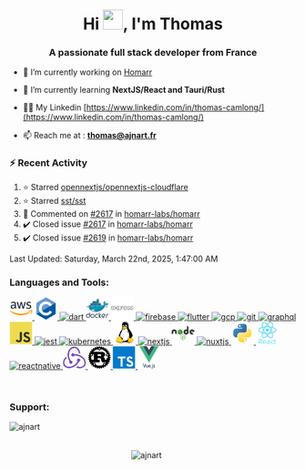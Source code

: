 <h1 align="center">Hi <img height="35px" src="https://raw.githubusercontent.com/MartinHeinz/MartinHeinz/master/wave.gif" width="35px"/>, I'm Thomas</h1>
<h3 align="center">A passionate full stack developer from France</h3>

- 🦞 I’m currently working on [Homarr](https://github.com/ajnart/homarr)

- 🌱 I’m currently learning **NextJS/React and Tauri/Rust**

- 👨‍💻 My Linkedin [https://www.linkedin.com/in/thomas-camlong/](https://www.linkedin.com/in/thomas-camlong/)

- 📫 Reach me at : **thomas@ajnart.fr**

### :zap: Recent Activity

<!--RECENT_ACTIVITY:start-->
1. ⭐ Starred [opennextjs/opennextjs-cloudflare](https://github.com/opennextjs/opennextjs-cloudflare)<br>
2. ⭐ Starred [sst/sst](https://github.com/sst/sst)<br>
3. 💬 Commented on [#2617](https://github.com/homarr-labs/homarr/issues/2617#issuecomment-2734001451) in [homarr-labs/homarr](https://github.com/homarr-labs/homarr)<br>
4. ✔️ Closed issue [#2617](https://github.com/homarr-labs/homarr/issues/2617) in [homarr-labs/homarr](https://github.com/homarr-labs/homarr)<br>
5. ✔️ Closed issue [#2619](https://github.com/homarr-labs/homarr/issues/2619) in [homarr-labs/homarr](https://github.com/homarr-labs/homarr)<br>
<!--RECENT_ACTIVITY:end-->

<!--RECENT_ACTIVITY:last_update-->
Last Updated: Saturday, March 22nd, 2025, 1:47:00 AM
<!--RECENT_ACTIVITY:last_update_end-->

<h3 align="left">Languages and Tools:</h3>
<p align="left"> <a href="https://aws.amazon.com" target="_blank" rel="noreferrer"> <img src="https://raw.githubusercontent.com/devicons/devicon/master/icons/amazonwebservices/amazonwebservices-original-wordmark.svg" alt="aws" width="40" height="40"/> </a> <a href="https://www.cprogramming.com/" target="_blank" rel="noreferrer"> <img src="https://raw.githubusercontent.com/devicons/devicon/master/icons/c/c-original.svg" alt="c" width="40" height="40"/> </a> <a href="https://dart.dev" target="_blank" rel="noreferrer"> <img src="https://www.vectorlogo.zone/logos/dartlang/dartlang-icon.svg" alt="dart" width="40" height="40"/> </a> <a href="https://www.docker.com/" target="_blank" rel="noreferrer"> <img src="https://raw.githubusercontent.com/devicons/devicon/master/icons/docker/docker-original-wordmark.svg" alt="docker" width="40" height="40"/> </a> <a href="https://expressjs.com" target="_blank" rel="noreferrer"> <img src="https://raw.githubusercontent.com/devicons/devicon/master/icons/express/express-original-wordmark.svg" alt="express" width="40" height="40"/> </a> <a href="https://firebase.google.com/" target="_blank" rel="noreferrer"> <img src="https://www.vectorlogo.zone/logos/firebase/firebase-icon.svg" alt="firebase" width="40" height="40"/> </a> <a href="https://flutter.dev" target="_blank" rel="noreferrer"> <img src="https://www.vectorlogo.zone/logos/flutterio/flutterio-icon.svg" alt="flutter" width="40" height="40"/> </a> <a href="https://cloud.google.com" target="_blank" rel="noreferrer"> <img src="https://www.vectorlogo.zone/logos/google_cloud/google_cloud-icon.svg" alt="gcp" width="40" height="40"/> </a> <a href="https://git-scm.com/" target="_blank" rel="noreferrer"> <img src="https://www.vectorlogo.zone/logos/git-scm/git-scm-icon.svg" alt="git" width="40" height="40"/> </a> <a href="https://graphql.org" target="_blank" rel="noreferrer"> <img src="https://www.vectorlogo.zone/logos/graphql/graphql-icon.svg" alt="graphql" width="40" height="40"/> </a> <a href="https://developer.mozilla.org/en-US/docs/Web/JavaScript" target="_blank" rel="noreferrer"> <img src="https://raw.githubusercontent.com/devicons/devicon/master/icons/javascript/javascript-original.svg" alt="javascript" width="40" height="40"/> </a> <a href="https://jestjs.io" target="_blank" rel="noreferrer"> <img src="https://www.vectorlogo.zone/logos/jestjsio/jestjsio-icon.svg" alt="jest" width="40" height="40"/> </a> <a href="https://kubernetes.io" target="_blank" rel="noreferrer"> <img src="https://www.vectorlogo.zone/logos/kubernetes/kubernetes-icon.svg" alt="kubernetes" width="40" height="40"/> </a> <a href="https://www.linux.org/" target="_blank" rel="noreferrer"> <img src="https://raw.githubusercontent.com/devicons/devicon/master/icons/linux/linux-original.svg" alt="linux" width="40" height="40"/> </a> <a href="https://nextjs.org/" target="_blank" rel="noreferrer"> <img src="https://cdn.worldvectorlogo.com/logos/nextjs-2.svg" alt="nextjs" width="40" height="40"/> </a> <a href="https://nodejs.org" target="_blank" rel="noreferrer"> <img src="https://raw.githubusercontent.com/devicons/devicon/master/icons/nodejs/nodejs-original-wordmark.svg" alt="nodejs" width="40" height="40"/> </a> <a href="https://nuxtjs.org/" target="_blank" rel="noreferrer"> <img src="https://www.vectorlogo.zone/logos/nuxtjs/nuxtjs-icon.svg" alt="nuxtjs" width="40" height="40"/> </a> <a href="https://www.python.org" target="_blank" rel="noreferrer"> <img src="https://raw.githubusercontent.com/devicons/devicon/master/icons/python/python-original.svg" alt="python" width="40" height="40"/> </a> <a href="https://reactjs.org/" target="_blank" rel="noreferrer"> <img src="https://raw.githubusercontent.com/devicons/devicon/master/icons/react/react-original-wordmark.svg" alt="react" width="40" height="40"/> </a> <a href="https://reactnative.dev/" target="_blank" rel="noreferrer"> <img src="https://reactnative.dev/img/header_logo.svg" alt="reactnative" width="40" height="40"/> </a> <a href="https://redux.js.org" target="_blank" rel="noreferrer"> <img src="https://raw.githubusercontent.com/devicons/devicon/master/icons/redux/redux-original.svg" alt="redux" width="40" height="40"/> </a> <a href="https://www.rust-lang.org" target="_blank" rel="noreferrer"> <img src="https://raw.githubusercontent.com/devicons/devicon/master/icons/rust/rust-plain.svg" alt="rust" width="40" height="40"/> </a> <a href="https://www.typescriptlang.org/" target="_blank" rel="noreferrer"> <img src="https://raw.githubusercontent.com/devicons/devicon/master/icons/typescript/typescript-original.svg" alt="typescript" width="40" height="40"/> </a> <a href="https://vuejs.org/" target="_blank" rel="noreferrer"> <img src="https://raw.githubusercontent.com/devicons/devicon/master/icons/vuejs/vuejs-original-wordmark.svg" alt="vuejs" width="40" height="40"/> </a> </p>

<a href="https://trackgit.com">
<img style="visibility:hidden" src="https://us-central1-trackgit-analytics.cloudfunctions.net/token/ping/l3liehrqx15grnsyatl3" alt="trackgit-views" />
</a>
<h3 align="left">Support:</h3>
<p><a href="https://ko-fi.com/ajnart"> <img align="left" src="https://cdn.ko-fi.com/cdn/kofi3.png?v=3" height="50" width="210" alt="ajnart" /></a></p><br><br>

<p>&nbsp;<img align="center" src="https://github-readme-stats.vercel.app/api?username=ajnart&show_icons=true&theme=tokyonight&locale=en" alt="ajnart" /></p>
